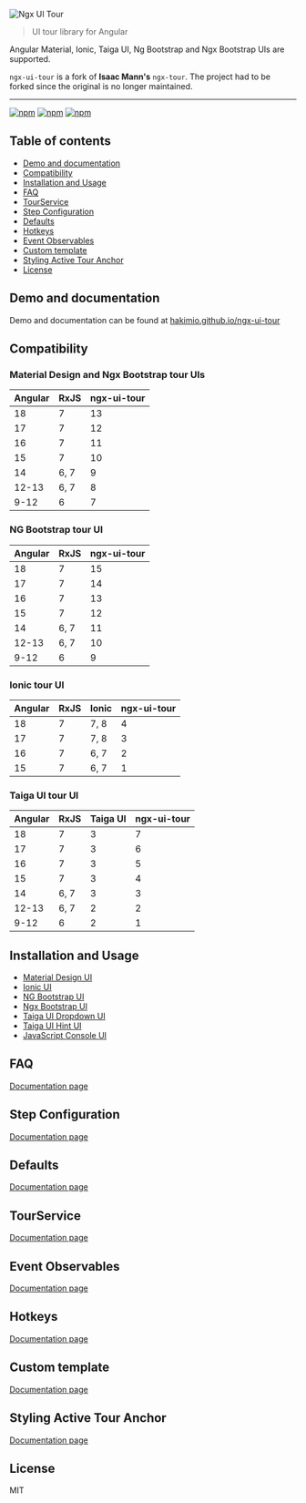 ![Ngx UI Tour](https://user-images.githubusercontent.com/768105/130578626-8b6cbefb-217c-4943-8661-22459a7b67a3.png)

> UI tour library for Angular

Angular Material, Ionic, Taiga UI, Ng Bootstrap and Ngx Bootstrap UIs are supported.

`ngx-ui-tour` is a fork of __Isaac Mann's__ `ngx-tour`. The project had to be forked since the original is no longer 
maintained.

---

[![npm](https://img.shields.io/npm/dt/ngx-ui-tour-core.svg)](https://www.npmjs.com/package/ngx-ui-tour-core)
[![npm](https://img.shields.io/npm/v/ngx-ui-tour-core.svg)](https://www.npmjs.com/package/ngx-ui-tour-core)
[![npm](https://img.shields.io/npm/l/ngx-ui-tour-core.svg)](https://www.npmjs.com/package/ngx-ui-tour-core)

## Table of contents

- [Demo and documentation](#demo-and-documentation)
- [Compatibility](#compatibility)
- [Installation and Usage](#installation-and-usage)
- [FAQ](#faq)
- [TourService](#tourservice)
- [Step Configuration](#step-configuration)
- [Defaults](#defaults)
- [Hotkeys](#hotkeys)
- [Event Observables](#event-observables)
- [Custom template](#custom-template)
- [Styling Active Tour Anchor](#styling-active-tour-anchor)
- [License](#license)

## Demo and documentation

Demo and documentation can be found at [hakimio.github.io/ngx-ui-tour](https://hakimio.github.io/ngx-ui-tour)

## Compatibility

### Material Design and Ngx Bootstrap tour UIs

| Angular | RxJS | ngx-ui-tour |
|---------|------|-------------|
| 18      | 7    | 13          |
| 17      | 7    | 12          |
| 16      | 7    | 11          |
| 15      | 7    | 10          |
| 14      | 6, 7 | 9           |
| 12-13   | 6, 7 | 8           |
| 9-12    | 6    | 7           |

### NG Bootstrap tour UI

| Angular | RxJS | ngx-ui-tour |
|---------|------|-------------|
| 18      | 7    | 15          |
| 17      | 7    | 14          |
| 16      | 7    | 13          |
| 15      | 7    | 12          |
| 14      | 6, 7 | 11          |
| 12-13   | 6, 7 | 10          |
| 9-12    | 6    | 9           |

### Ionic tour UI

| Angular | RxJS | Ionic | ngx-ui-tour |
|---------|------|-------|-------------|
| 18      | 7    | 7, 8  | 4           |
| 17      | 7    | 7, 8  | 3           |
| 16      | 7    | 6, 7  | 2           |
| 15      | 7    | 6, 7  | 1           |

### Taiga UI tour UI

| Angular | RxJS | Taiga UI | ngx-ui-tour |
|---------|------|----------|-------------|
| 18      | 7    | 3        | 7           |
| 17      | 7    | 3        | 6           |
| 16      | 7    | 3        | 5           |
| 15      | 7    | 3        | 4           |
| 14      | 6, 7 | 3        | 3           |
| 12-13   | 6, 7 | 2        | 2           |
| 9-12    | 6    | 2        | 1           |

## Installation and Usage

- [Material Design UI](https://hakimio.github.io/ngx-ui-tour/md-menu/Setup)
- [Ionic UI](https://hakimio.github.io/ngx-ui-tour/ion-popover/Setup)
- [NG Bootstrap UI](https://hakimio.github.io/ngx-ui-tour/ng-bootstrap/Setup)
- [Ngx Bootstrap UI](https://hakimio.github.io/ngx-ui-tour/ngx-bootstrap/Setup)
- [Taiga UI Dropdown UI](https://hakimio.github.io/ngx-ui-tour/tui-dropdown/Setup)
- [Taiga UI Hint UI](https://hakimio.github.io/ngx-ui-tour/tui-hint/Setup)
- [JavaScript Console UI](https://hakimio.github.io/ngx-ui-tour/console/Setup)

## FAQ

[Documentation page](https://hakimio.github.io/ngx-ui-tour/md-menu/FAQ)

## Step Configuration

[Documentation page](https://hakimio.github.io/ngx-ui-tour/md-menu/API#step-config)

## Defaults

[Documentation page](https://hakimio.github.io/ngx-ui-tour/md-menu/Misc#defauls)

## TourService

[Documentation page](https://hakimio.github.io/ngx-ui-tour/md-menu/API#tour-service)

## Event Observables

[Documentation page](https://hakimio.github.io/ngx-ui-tour/md-menu/API#events)

## Hotkeys

[Documentation page](https://hakimio.github.io/ngx-ui-tour/md-menu/Misc#hotkeys)

## Custom template

[Documentation page](https://hakimio.github.io/ngx-ui-tour/md-menu/Misc#custom-template)

## Styling Active Tour Anchor

[Documentation page](https://hakimio.github.io/ngx-ui-tour/md-menu/Misc#styling-active-anchor)

## License

MIT

